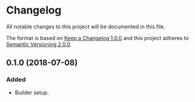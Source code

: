 # Changelog

All notable changes to this project will be documented in this file.

The format is based on [Keep a Changelog 1.0.0](http://keepachangelog.com/en/1.0.0/) 
and this project adheres to [Semantic Versioning 2.0.0](http://semver.org/spec/v2.0.0.html).

## 0.1.0 (2018-07-08)

### Added

- Builder setup.
